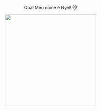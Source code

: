 <p align="center">
Opa! Meu nome é Nyel!  😼
</p>
<p align="center">
<img width="300px" src="https://64.media.tumblr.com/b61514ab8808e411d16e78e56e370948/tumblr_nljbs6oe4T1shdhdjo1_540.gif">
</p>

